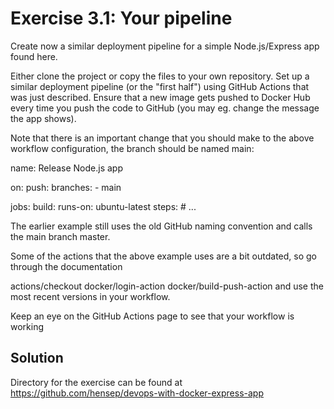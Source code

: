 # Exercise 3.1: Your pipeline
Create now a similar deployment pipeline for a simple Node.js/Express app found here.

Either clone the project or copy the files to your own repository. Set up a similar deployment pipeline (or the "first half") using GitHub Actions that was just described. Ensure that a new image gets pushed to Docker Hub every time you push the code to GitHub (you may eg. change the message the app shows).

Note that there is an important change that you should make to the above workflow configuration, the branch should be named main:

name: Release Node.js app

on:
  push:
    branches:
      - main

jobs:
  build:
    runs-on: ubuntu-latest
    steps:
      # ...

The earlier example still uses the old GitHub naming convention and calls the main branch master.

Some of the actions that the above example uses are a bit outdated, so go through the documentation

actions/checkout
docker/login-action
docker/build-push-action
and use the most recent versions in your workflow.

Keep an eye on the GitHub Actions page to see that your workflow is working

## Solution
Directory for the exercise can be found at https://github.com/hensep/devops-with-docker-express-app